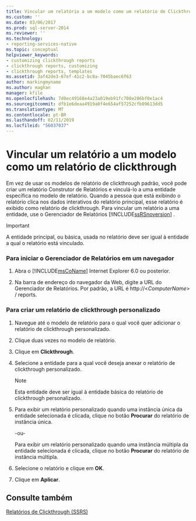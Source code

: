 ```yaml
---
title: Vincular um relatório a um modelo como um relatório de Clickthrough | Microsoft Docs
ms.custom: ''
ms.date: 03/06/2017
ms.prod: sql-server-2014
ms.reviewer: ''
ms.technology:
- reporting-services-native
ms.topic: conceptual
helpviewer_keywords:
- customizing clickthrough reports
- clickthrough reports, customizing
- clickthrough reports, templates
ms.assetid: 3af42de3-67ef-41c2-bc8a-7045baec6f63
author: markingmyname
ms.author: maghan
manager: kfile
ms.openlocfilehash: 7d0ec49168e4a23a019eb91fc708e286bf0e1ac4
ms.sourcegitcommit: dfb1e6deaa4919a0f4e654af57252cfb09613dd5
ms.translationtype: MT
ms.contentlocale: pt-BR
ms.lasthandoff: 02/11/2019
ms.locfileid: "56037037"
---
```

# <a name="link-a-report-to-a-model-as-a-clickthrough-report"></a>Vincular um relatório a um modelo como um relatório de clickthrough
  Em vez de usar os modelos de relatório de clickthrough padrão, você pode criar um relatório Construtor de Relatórios e vinculá-lo a uma entidade específica no modelo de relatório. Quando a pessoa que está exibindo o relatório clica nos dados interativos do relatório principal, esse relatório é exibido como relatório de clickthrough. Para vincular um relatório a uma entidade, use o Gerenciador de Relatórios [!INCLUDE[ssRSnoversion](../includes/ssrsnoversion-md.md)] .  
  
> [!IMPORTANT]  
>  A entidade principal, ou básica, usada no relatório deve ser igual à entidade a qual o relatório está vinculado.  
  
### <a name="to-start-report-manager-from-a-browser"></a>Para iniciar o Gerenciador de Relatórios em um navegador  
  
1.  Abra o [!INCLUDE[msCoName](../includes/msconame-md.md)] Internet Explorer 6.0 ou posterior.  
  
2.  Na barra de endereço do navegador da Web, digite a URL do Gerenciador de Relatórios. Por padrão, a URL é http://\<*ComputerName*> / reports.  
  
### <a name="to-create-a-customized-clickthrough-report"></a>Para criar um relatório de clickthrough personalizado  
  
1.  Navegue até o modelo de relatório para o qual você quer adicionar o relatório de clickthrough personalizado.  
  
2.  Clique duas vezes no modelo de relatório.  
  
3.  Clique em **Clickthrough**.  
  
4.  Selecione a entidade para a qual você deseja anexar o relatório de clickthrough personalizado.  
  
    > [!NOTE]  
    >  Esta entidade deve ser igual à entidade básica do relatório de clickthrough personalizado.  
  
5.  Para exibir um relatório personalizado quando uma instância única da entidade selecionada é clicada, clique no botão **Procurar** do relatório de instância única.  
  
     -ou-  
  
     Para exibir um relatório personalizado quando uma instância múltipla da entidade selecionada é clicada, clique no botão **Procurar** do relatório de instância múltipla.  
  
6.  Selecione o relatório e clique em **OK**.  
  
7.  Clique em **Aplicar**.  
  
## <a name="see-also"></a>Consulte também  
 [Relatórios de Clickthrough &#40;SSRS&#41;](reports/clickthrough-reports-ssrs.md)  
  
  
